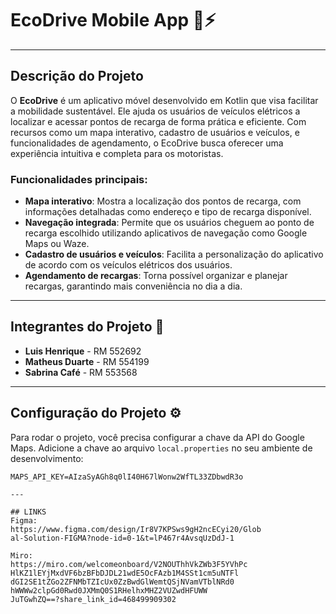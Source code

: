 # EcoDrive Mobile App 🚗⚡

---

## Descrição do Projeto

O **EcoDrive** é um aplicativo móvel desenvolvido em Kotlin que visa facilitar a mobilidade sustentável. Ele ajuda os usuários de veículos elétricos a localizar e acessar pontos de recarga de forma prática e eficiente. Com recursos como um mapa interativo, cadastro de usuários e veículos, e funcionalidades de agendamento, o EcoDrive busca oferecer uma experiência intuitiva e completa para os motoristas.

### Funcionalidades principais:

- **Mapa interativo**: Mostra a localização dos pontos de recarga, com informações detalhadas como endereço e tipo de recarga disponível.
- **Navegação integrada**: Permite que os usuários cheguem ao ponto de recarga escolhido utilizando aplicativos de navegação como Google Maps ou Waze.
- **Cadastro de usuários e veículos**: Facilita a personalização do aplicativo de acordo com os veículos elétricos dos usuários.
- **Agendamento de recargas**: Torna possível organizar e planejar recargas, garantindo mais conveniência no dia a dia.

---

## Integrantes do Projeto 👥

- **Luis Henrique** - RM 552692  
- **Matheus Duarte** - RM 554199  
- **Sabrina Café** - RM 553568  

---

## Configuração do Projeto ⚙️

Para rodar o projeto, você precisa configurar a chave da API do Google Maps. Adicione a chave ao arquivo `local.properties` no seu ambiente de desenvolvimento:

```properties
MAPS_API_KEY=AIzaSyAGh8q0lI40H67lWonw2WfTL33ZDbwdR3o

---

## LINKS
Figma:
https://www.figma.com/design/Ir8V7KPSws9gH2ncECyi20/Glob
al-Solution-FIGMA?node-id=0-1&t=lP467r4AvsqUzDdJ-1

Miro:
https://miro.com/welcomeonboard/V2NOUThhVkZWb3F5YVhPc
HlKZ1lEYjMxdVF6bzBFbDJDL21wdE5OcFAzb1M4SSt1cm5uNTFl
dGI2SE1tZGo2ZFNMbTZIcUx0ZzBwdGlWemtQSjNVamVTblNRd0
hWWWw2clpGd0Rwd0JXMmQ0S1RHelhxMHZ2VUZwdHFUWW
JuTGwhZQ==?share_link_id=468499909302

